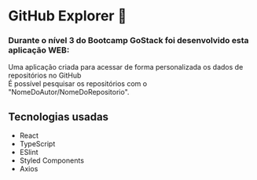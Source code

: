 <h1>GitHub Explorer 🚀</h1>

<h3>Durante o nível 3 do Bootcamp GoStack foi desenvolvido esta aplicação WEB:</h3>

<p>Uma aplicação criada para acessar de forma personalizada os dados de repositórios no GitHub <br />
É possível pesquisar os repositórios com o "NomeDoAutor/NomeDoRepositorio".</p>

<h2> Tecnologias usadas </h2>

- React
- TypeScript
- ESlint
- Styled Components
- Axios

